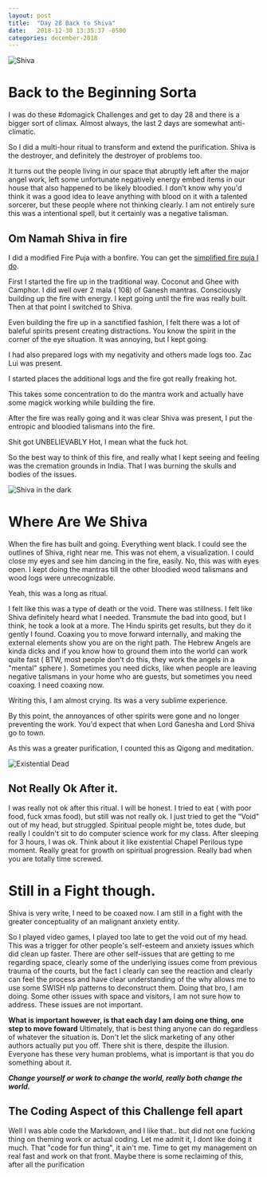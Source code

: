 ```yaml
---
layout: post
title:  "Day 28 Back to Shiva"
date:   2018-12-30 13:35:37 -0500
categories: december-2018
---
```

![Shiva](https://hindutsav1-codefear.netdna-ssl.com/wp-content/uploads/2017/08/lord-shiva.jpg)

# Back to the Beginning Sorta
I was do these #domagick Challenges and get to day 28 and there is a bigger sort of climax.   Almost always, the last 2 days are somewhat anti-climatic.

So I did a multi-hour ritual to transform and extend the purification.  Shiva is the destroyer, and definitely the destroyer of problems too.

It turns out the people living in our space that abruptly left after the major angel work, left some unfortunate negatively energy embed items in our house that also happened to be likely bloodied.  I don't know why you'd think it was a good idea to leave anything with blood on it with a talented sorcerer, but these people where not thinking clearly.  I am not entirely sure this was a intentional spell, but it certainly was a negative talisman.

## Om Namah Shiva in fire
I did a modified Fire Puja with a bonfire.  You can get the [simplified fire puja I do](http://www.magical30.com/wp-content/uploads/2013/04/FireHoma.pdf).

First I started the fire up in the traditional way.  Coconut and Ghee with Camphor.  I did well over 2 mala ( 108) of Ganesh mantras.   Consciously building up the fire with energy.   I kept going until the fire was really built.   Then at that point I switched to Shiva.   

Even building the fire up in a sanctified fashion, I felt there was a lot of baleful spirits present creating distractions.  You know the spirit in the corner of the eye situation.  It was annoying, but I kept going.

I had also prepared logs with my negativity and others made logs too.  Zac Lui was present.

I started places the additional logs and the fire got really freaking hot.

This takes some concentration to do the mantra work and actually have some magick working while building the fire.

After the fire was really going and it was clear Shiva was present, I put the entropic and bloodied talismans into the fire.

Shit got UNBELIEVABLY Hot,  I mean what the fuck hot.  

So the best way to think of this fire, and really what I kept seeing and feeling was the cremation grounds in India.  That I was burning the skulls and bodies of the issues.


![Shiva in the dark](https://n3.sdlcdn.com/imgs/a/u/0/Freecultr-Express-Impressive-Black-Blue-SDL277602867-3-572ab.jpg)
# Where Are We Shiva
When the fire has built and going.   Everything went black.   I could see the outlines of Shiva, right near me.  This was not ehem, a visualization.  I could close my eyes and see him dancing in the fire, easily.   No, this was with eyes open.  I kept doing the mantras till the other bloodied wood talismans and wood logs were unrecognizable.  

Yeah, this was a long as ritual.

I felt like this was a type of death or the void.   There was stillness.   I felt like Shiva definitely heard what I needed.  Transmute the bad into good, but I think, he took a look at a more.  The Hindu spirits get results, but they do it gently I found.  Coaxing you to move forward internally, and making the external elements show you are on the right path.   The Hebrew Angels are kinda dicks and if you know how to ground them into the world can work quite fast ( BTW, most people don't do this, they work the angels in a "mental" sphere ).  Sometimes you need dicks, like when people are leaving negative talismans in your home who are guests, but sometimes you need coaxing.  I need coaxing now.

Writing this, I am almost crying.  Its was a very sublime experience. 

By this point, the annoyances of other spirits were gone and no longer preventing the work. You'd expect that when Lord Ganesha  and Lord Shiva go to town.

As this was a greater purification, I counted this as Qigong and meditation.




![Existential Dead](https://i.imgur.com/JfP8qPX.jpg)
## Not Really Ok After it.
I was really not ok after this ritual.  I will be honest.   I tried to eat ( with poor food, fuck xmas food), but still was not really ok.  I just tried to get the "Void" out of my head, but struggled.  Spiritual people might be, totes dude, but really I couldn't sit to do computer science work for my class.  After sleeping for 3 hours, I was ok.  Think about it like existential Chapel Perilous type moment.   Really great for growth on spiritual progression.  Really bad when you are totally time screwed.

# Still in a Fight though.
Shiva is very write, I need to be coaxed now.  I am still in a fight with the greater conceptuality of an malignant anxiety entity.

So I played video games, I played too late to get the void out of my head.  This was a trigger for other people's self-esteem and anxiety issues which did clean up faster.  There are other self-issues that are getting to me regarding space, clearly some of the underlying issues come from previous trauma of the courts, but the fact I clearly can see the reaction and clearly can feel the process and have clear understanding of the why allows me to use some SWISH nlp patterns to deconstruct them.  Doing that bro, I am doing.  Some other issues with space and visitors, I am not sure how to address.   These issues are not important.

 **What is important however, is that each day I am doing one thing, one step to move foward**   Ultimately, that is best thing anyone can do regardless of whatever the situation is.  Don't let the slick marketing of any other authors actually put you off.  There shit is there, despite the illusion.  Everyone has these very human problems, what is important is that you do something about it.   

 ***Change yourself or work to change the world, really both change the world.***


## The Coding Aspect of this Challenge fell apart
Well I was able code the Markdown, and I like that.. but did not one fucking thing on theming work or actual coding.  Let me admit it, I dont like doing it much.   That "code for fun thing", it ain't me.   Time to get my management on real fast and work on that front.  Maybe there is some reclaiming of this, after all the purification 